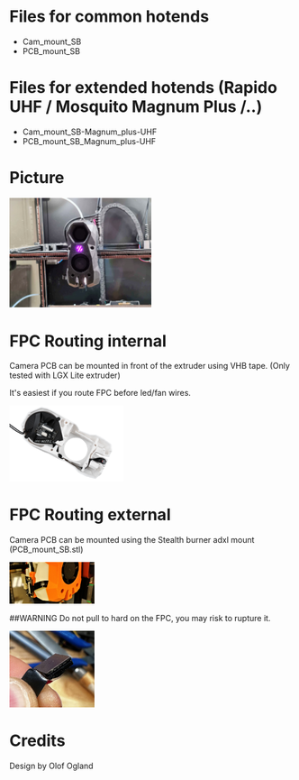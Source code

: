 # Files for common hotends
- Cam_mount_SB
- PCB_mount_SB

# Files for extended hotends (Rapido UHF / Mosquito Magnum Plus /..)
- Cam_mount_SB-Magnum_plus-UHF
- PCB_mount_SB_Magnum_plus-UHF


# Picture
<img src="./images/SB_UHF.jpg "  width="50%">

# FPC Routing internal
Camera PCB can be mounted in front of the extruder using VHB tape. (Only tested with LGX Lite extruder)

It's easiest if you route FPC before led/fan wires.

<img src="./images/FPC_INTERNAL.jpg "  width="40%">


# FPC Routing external
Camera PCB can be mounted using the Stealth burner adxl mount (PCB_mount_SB.stl)

<img src="./images/FPC_EXTERNAL.jpg "  width="30%">

##WARNING
Do not pull to hard on the FPC, you may risk to rupture it.

<img src="./images/FPC_TORN.jpg "  width="30%">

# Credits
Design by Olof Ogland